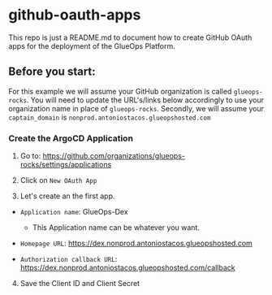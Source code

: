 # github-oauth-apps

This repo is just a README.md to document how to create GitHub OAuth apps for the deployment of the GlueOps Platform. 

## Before you start:

For this example we will assume your GitHub organization is called `glueops-rocks`. You will need to update the URL's/links below accordingly to use your organization name in place of `glueops-rocks`. Secondly, we will assume your `captain_domain` is `nonprod.antoniostacos.glueopshosted.com`

### Create the ArgoCD Application

1. Go to: https://github.com/organizations/glueops-rocks/settings/applications

2. Click on `New OAuth App`
3. Let's create an the first app.

- `Application name`: GlueOps-Dex
  - This Application name can be whatever you want.

- `Homepage URL`: https://dex.nonprod.antoniostacos.glueopshosted.com
  

- `Authorization callback URL`: https://dex.nonprod.antoniostacos.glueopshosted.com/callback

4. Save the Client ID and Client Secret
